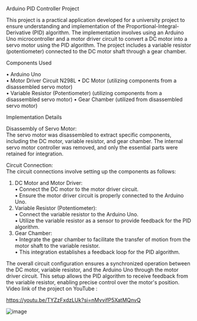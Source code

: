 Arduino PID Controller Project

This project is a practical application developed for a university project to ensure understanding and implementation of the Proportional-Integral-Derivative (PID) algorithm. The implementation involves using an Arduino Uno microcontroller and a motor driver circuit to convert a DC motor into a servo motor using the PID algorithm. The project includes a variable resistor (potentiometer) connected to the DC motor shaft through a gear chamber.

Components Used

•	Arduino Uno  
•	Motor Driver Circuit N298L
•	DC Motor (utilizing components from a disassembled servo motor)  
•	Variable Resistor (Potentiometer)  (utilizing components from a disassembled servo motor)
•	Gear Chamber (utilized from disassembled servo motor)  

Implementation Details  

Disassembly of Servo Motor:  
The servo motor was disassembled to extract specific components, including the DC motor, variable resistor, and gear chamber. The internal servo motor controller was removed, and only the essential parts were retained for integration.

Circuit Connection:  
The circuit connections involve setting up the components as follows:
  1.	DC Motor and Motor Driver:  
  •	Connect the DC motor to the motor driver circuit.  
  •	Ensure the motor driver circuit is properly connected to the Arduino Uno.
  2.	Variable Resistor (Potentiometer):  
  •	Connect the variable resistor to the Arduino Uno.  
  •	Utilize the variable resistor as a sensor to provide feedback for the PID algorithm.
  3.	Gear Chamber:  
  •	Integrate the gear chamber to facilitate the transfer of motion from the motor shaft to the variable resistor.  
  •	This integration establishes a feedback loop for the PID algorithm.

The overall circuit configuration ensures a synchronized operation between the DC motor, variable resistor, and the Arduino Uno through the motor driver circuit. This setup allows the PID algorithm to receive feedback from the variable resistor, enabling precise control over the motor's position.
Video link of the project on YouTube :

https://youtu.be/TYZzFxdzLUk?si=nMvvifP5XatMQnvQ

![image](https://github.com/Abdulsalam-Alsheikh/Convert-Dc-Motor-To-Servo-Motor-/assets/150949079/79554825-5e15-4157-a9b7-5eb7115d05ce)

